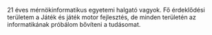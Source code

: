 21 éves mérnökinformatikus egyetemi halgató vagyok. Fő érdeklődési területem a Játék és játék motor fejlesztés, de minden területén az informatikának próbálom bővíteni a tudásomat.